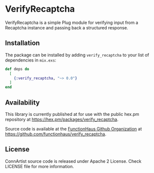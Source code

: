 # VerifyRecaptcha

VerifyRecaptcha is a simple Plug module for verifying input from a Recaptcha
instance and passing back a structured response.

## Installation

The package can be installed by adding `verify_recaptcha` to your list of
dependencies in `mix.exs`:

```elixir
def deps do
  [
    {:verify_recaptcha, "~> 0.0"}
  ]
end
```

## Availability

This library is currently published at for use with the public hex.pm
repository at https://hex.pm/packages/verify_recaptcha.

Source code is available at the [FunctionHaus Github Organization](
https://github.com/functionhaus) at
https://github.com/functionhaus/verify_recaptcha.

## License

ConnArtist source code is released under Apache 2 License.
Check LICENSE file for more information.
